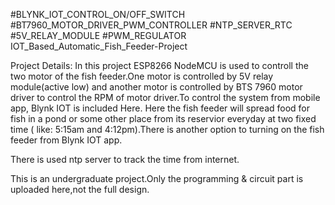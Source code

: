 #BLYNK_IOT_CONTROL_ON/OFF_SWITCH #BT7960_MOTOR_DRIVER_PWM_CONTROLLER #NTP_SERVER_RTC #5V_RELAY_MODULE #PWM_REGULATOR
IOT_Based_Automatic_Fish_Feeder-Project

Project Details:
In this project ESP8266 NodeMCU is used to controll the two motor of the fish feeder.One motor is controlled by 5V relay module(active low) and another motor is controlled by BTS 7960 motor driver to control the RPM of motor driver.To control the system from mobile app, Blynk IOT is included Here.
Here the fish feeder will spread food for fish in a pond or some other place from its reservior everyday at two fixed time ( like: 5:15am and 4:12pm).There is another option to turning on the fish feeder from Blynk IOT app.

There is used ntp server to track the time from internet.


This is an undergraduate project.Only the programming & circuit part is uploaded here,not the full design.

